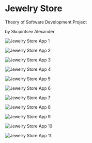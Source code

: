 
# Jewelry Store
Theory of Software Development Project

by Skopintsev Alexander


![Jewelry Store App 1](/jewelry_screenshot_1.PNG?raw=true "Jewelry Store App 1")


![Jewelry Store App 2](/jewelry_screenshot_2.PNG?raw=true "Jewelry Store App 2")


![Jewelry Store App 3](/jewelry_screenshot_3.PNG?raw=true "Jewelry Store App 3")


![Jewelry Store App 4](/jewelry_screenshot_4.PNG?raw=true "Jewelry Store App 4")


![Jewelry Store App 5](/jewelry_screenshot_5.PNG?raw=true "Jewelry Store App 5")


![Jewelry Store App 6](/jewelry_screenshot_6.PNG?raw=true "Jewelry Store App 6")


![Jewelry Store App 7](/jewelry_screenshot_7.PNG?raw=true "Jewelry Store App 7")


![Jewelry Store App 8](/jewelry_screenshot_8.PNG?raw=true "Jewelry Store App 8")


![Jewelry Store App 9](/jewelry_screenshot_9.PNG?raw=true "Jewelry Store App 9")


![Jewelry Store App 10](/jewelry_screenshot_10.PNG?raw=true "Jewelry Store App 10")


![Jewelry Store App 11](/jewelry_screenshot_11.PNG?raw=true "Jewelry Store App 11")


